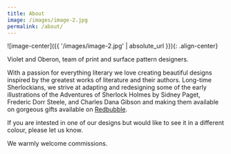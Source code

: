 ```yaml
---
title: About
image: /images/image-2.jpg
permalink: /about/
---
```



![image-center]({{ '/images/image-2.jpg' | absolute_url }}){: .align-center}

Violet and Oberon, team of print and surface pattern designers.

With a passion for everything literary we love creating beautiful
designs inspired by the greatest works of literature and their
authors. Long-time Sherlockians, we strive at adapting and redesigning
some of the early illustrations of the Adventures of Sherlock Holmes
by Sidney Paget, Frederic Dorr Steele, and Charles Dana Gibson and
making them available on gorgeous gifts available on
[Redbubble](https://www.redbubble.com/people/VioletAndOberon/shop).

If you are intested in one of our designs but would like to see it in
a different colour, please let us know.

We warmly welcome commissions.

